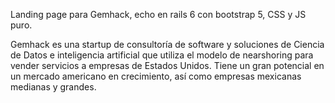 Landing page para Gemhack, echo en rails 6 con bootstrap 5, CSS y JS puro.

Gemhack es una startup de consultoría de software y soluciones de Ciencia de Datos e inteligencia artificial que utiliza el modelo de nearshoring para vender servicios a empresas de Estados Unidos. Tiene un gran potencial en un mercado americano en crecimiento, así como empresas mexicanas medianas y grandes.
